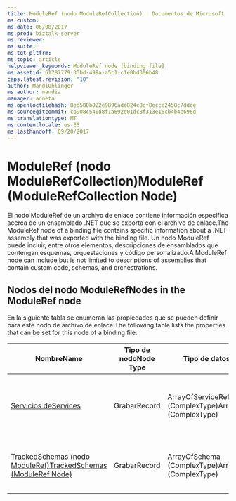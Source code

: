 ```yaml
---
title: ModuleRef (nodo ModuleRefCollection) | Documentos de Microsoft
ms.custom: 
ms.date: 06/08/2017
ms.prod: biztalk-server
ms.reviewer: 
ms.suite: 
ms.tgt_pltfrm: 
ms.topic: article
helpviewer_keywords: ModuleRef node [binding file]
ms.assetid: 61787779-33bd-499a-a5c1-c1e0bd306b48
caps.latest.revision: "10"
author: MandiOhlinger
ms.author: mandia
manager: anneta
ms.openlocfilehash: 8ed580b022e9896ade824c8cf8eccc2458c7ddce
ms.sourcegitcommit: cb908c540d8f1a692d01dc8f313e16cb4b4e696d
ms.translationtype: MT
ms.contentlocale: es-ES
ms.lasthandoff: 09/20/2017
---
```

# <a name="moduleref-modulerefcollection-node"></a><span data-ttu-id="30cb1-102">ModuleRef (nodo ModuleRefCollection)</span><span class="sxs-lookup"><span data-stu-id="30cb1-102">ModuleRef (ModuleRefCollection Node)</span></span>
<span data-ttu-id="30cb1-103">El nodo ModuleRef de un archivo de enlace contiene información específica acerca de un ensamblado .NET que se exporta con el archivo de enlace.</span><span class="sxs-lookup"><span data-stu-id="30cb1-103">The ModuleRef node of a binding file contains specific information about a .NET assembly that was exported with the binding file.</span></span> <span data-ttu-id="30cb1-104">Un nodo ModuleRef puede incluir, entre otros elementos, descripciones de ensamblados que contengan esquemas, orquestaciones y código personalizado.</span><span class="sxs-lookup"><span data-stu-id="30cb1-104">A ModuleRef node can include but is not limited to descriptions of assemblies that contain custom code, schemas, and orchestrations.</span></span>  
  
## <a name="nodes-in-the-moduleref-node"></a><span data-ttu-id="30cb1-105">Nodos del nodo ModuleRef</span><span class="sxs-lookup"><span data-stu-id="30cb1-105">Nodes in the ModuleRef node</span></span>  
 <span data-ttu-id="30cb1-106">En la siguiente tabla se enumeran las propiedades que se pueden definir para este nodo de archivo de enlace:</span><span class="sxs-lookup"><span data-stu-id="30cb1-106">The following table lists the properties that can be set for this node of a binding file:</span></span>  
  
|<span data-ttu-id="30cb1-107">**Nombre**</span><span class="sxs-lookup"><span data-stu-id="30cb1-107">**Name**</span></span>|<span data-ttu-id="30cb1-108">**Tipo de nodo**</span><span class="sxs-lookup"><span data-stu-id="30cb1-108">**Node Type**</span></span>|<span data-ttu-id="30cb1-109">**Tipo de datos**</span><span class="sxs-lookup"><span data-stu-id="30cb1-109">**Data Type**</span></span>|<span data-ttu-id="30cb1-110">**Description**</span><span class="sxs-lookup"><span data-stu-id="30cb1-110">**Description**</span></span>|<span data-ttu-id="30cb1-111">**Restricciones**</span><span class="sxs-lookup"><span data-stu-id="30cb1-111">**Restrictions**</span></span>|<span data-ttu-id="30cb1-112">**Comentarios**</span><span class="sxs-lookup"><span data-stu-id="30cb1-112">**Comments**</span></span>|  
|--------------|-------------------|-------------------|---------------------|----------------------|------------------|  
|[<span data-ttu-id="30cb1-113">Servicios de</span><span class="sxs-lookup"><span data-stu-id="30cb1-113">Services</span></span>](../core/services-moduleref-node.md)|<span data-ttu-id="30cb1-114">Grabar</span><span class="sxs-lookup"><span data-stu-id="30cb1-114">Record</span></span>|<span data-ttu-id="30cb1-115">ArrayOfServiceRef (ComplexType)</span><span class="sxs-lookup"><span data-stu-id="30cb1-115">ArrayOfServiceRef (ComplexType)</span></span>|<span data-ttu-id="30cb1-116">Nodo contenedor para servicios asociados a este ensamblado .NET.</span><span class="sxs-lookup"><span data-stu-id="30cb1-116">Container node for services associated with this .NET assembly.</span></span>|<span data-ttu-id="30cb1-117">No requerido</span><span class="sxs-lookup"><span data-stu-id="30cb1-117">Not required</span></span>|<span data-ttu-id="30cb1-118">Valor predeterminado: ninguno</span><span class="sxs-lookup"><span data-stu-id="30cb1-118">Default value: none</span></span>|  
|[<span data-ttu-id="30cb1-119">TrackedSchemas (nodo ModuleRef)</span><span class="sxs-lookup"><span data-stu-id="30cb1-119">TrackedSchemas (ModuleRef Node)</span></span>](../core/trackedschemas-moduleref-node.md)|<span data-ttu-id="30cb1-120">Grabar</span><span class="sxs-lookup"><span data-stu-id="30cb1-120">Record</span></span>|<span data-ttu-id="30cb1-121">ArrayOfSchema (ComplexType)</span><span class="sxs-lookup"><span data-stu-id="30cb1-121">ArrayOfSchema (ComplexType)</span></span>|<span data-ttu-id="30cb1-122">Nodo contenedor para esquemas asociados a este ensamblado .NET.</span><span class="sxs-lookup"><span data-stu-id="30cb1-122">Container node for schemas associated with this .NET assembly</span></span>|<span data-ttu-id="30cb1-123">No requerido</span><span class="sxs-lookup"><span data-stu-id="30cb1-123">Not required</span></span>|<span data-ttu-id="30cb1-124">Valor predeterminado: ninguno</span><span class="sxs-lookup"><span data-stu-id="30cb1-124">Default value: none</span></span>|